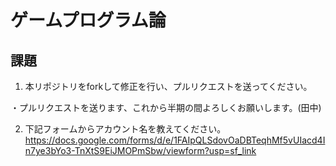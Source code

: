 # ゲームプログラム論

## 課題
1. 本リポジトリをforkして修正を行い、プルリクエストを送ってください。

・プルリクエストを送ります、これから半期の間よろしくお願いします。(田中) 

2. 下記フォームからアカウント名を教えてください。
https://docs.google.com/forms/d/e/1FAIpQLSdovOaDBTeqhMf5vUIacd4In7ye3bYo3-TnXtS9EiJMOPmSbw/viewform?usp=sf_link
